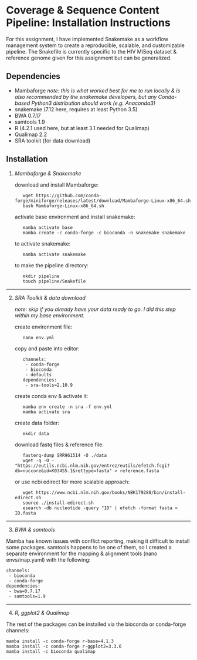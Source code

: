 # Coverage & Sequence Content Pipeline: Installation Instructions

For this assignment, I have implemented Snakemake as a workflow management system to create a reproducible, scalable, and customizable pipeline. The Snakefile is currently specific to the HIV MiSeq dataset & reference genome given for this assignment but can be generalized.

## Dependencies
* Mambaforge
        *note: this is what worked best for me to run locally & is also recommended by the snakemake developers, but any Conda-based Python3 distribution should work           (e.g. Anaconda3)*
* snakemake (7.12 here, requires at least Python 3.5)
* BWA 0.7.17
* samtools 1.9
* R (4.2.1 used here, but at least 3.1 needed for Qualimap)
* Qualimap 2.2
* SRA toolkit (for data download)

## Installation

1. *Mambaforge & Snakemake*

    download and install Mambaforge:
    
          wget https://github.com/conda-forge/miniforge/releases/latest/download/Mambaforge-Linux-x86_64.sh
          bash Mambaforge-Linux-x86_64.sh
    activate base environment and install snakemake:
    
          mamba activate base
          mamba create -c conda-forge -c bioconda -n snakemake snakemake
    to activate snakemake:
          
          mamba activate snakemake
          
    to make the pipeline directory:

          mkdir pipeline
          touch pipeline/Snakefile
---

2. *SRA Toolkit & data download*

    *note: skip if you already have your data ready to go. I did this step within my base environment.*
    
    create environment file:
          
          nano env.yml
    copy and paste into editor:
          
          channels:
           - conda-forge
           - bioconda
           - defaults
          dependencies:
           - sra-tools=2.10.9     
    create conda env & activate it:
    
          mamba env create -n sra -f env.yml
          mamba activate sra
    create data folder:
    
          mkdir data
          
    download fastq files & reference file:
    
          fasterq-dump SRR961514 -O ./data
          wget -q -O - "https://eutils.ncbi.nlm.nih.gov/entrez/eutils/efetch.fcgi?db=nuccore&id=K03455.1&rettype=fasta" > reference.fasta
          
    or use ncbi edirect for more scalable approach:
    
          wget https://www.ncbi.nlm.nih.gov/books/NBK179288/bin/install-edirect.sh
          source ./install-edirect.sh
          esearch -db nucleotide -query "ID" | efetch -format fasta > ID.fasta
---

3. *BWA & samtools*

Mamba has known issues with conflict reporting, making it difficult to install some packages. samtools happens to be one of them, so I created a separate environment for the mapping & alignment tools (nano envs/map.yaml) with the following:

    channels:
     - bioconda
     - conda-forge
    dependencies:
     - bwa=0.7.17
     - samtools=1.9
     
---

4. *R, ggplot2 & Qualimap*

The rest of the packages can be installed via the bioconda or conda-forge channels:

    mamba install -c conda-forge r-base=4.1.3
    mamba install -c conda-forge r-ggplot2=3.3.6
    mamba install -c bioconda qualimap
    
    

